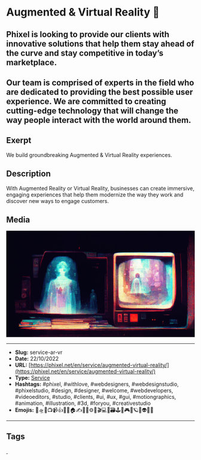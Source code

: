 # Augmented & Virtual Reality 🥽
## Phixel is looking to provide our clients with innovative solutions that help them stay ahead of the curve and stay competitive in today’s marketplace.

Our team is comprised of experts in the field who are dedicated to providing the best possible user experience. We are committed to creating cutting-edge technology that will change the way people interact with the world around them.
------------
## Exerpt
We build groundbreaking Augmented & Virtual Reality experiences.
## Description
With Augmented Reality or Virtual Reality, businesses can create immersive, engaging experiences that help them modernize the way they work and discover new ways to engage customers.
## Media
<img src="media/eab48f6c/services-vr.jpg">

------------
- **Slug:** service-ar-vr
- **Date:** 22/10/2022
- **URL:** [https://phixel.net/en/service/augmented-virtual-reality/](https://phixel.net/en/service/augmented-virtual-reality/)
- **Type:** [Service](#service)
- **Hashtags:** #phixel, #withlove, #webdesigners, #webdesignstudio, #phixelstudio, #design, #designer, #welcome, #webdevelopers, #videoeditors, #studio, #clients, #ui, #ux, #gui, #motiongraphics, #animation, #illustration, #3d, #foryou, #creativestudio
- **Emojis:** 🎨🛸📼📺📹👍🔗📝🏠✍️👨‍💻⚙️🔮🎬‍💻👑🗃️🕹️👾🎮📲🪐🌟👽🚀🌌

------------
## Tags
[ ](# )
